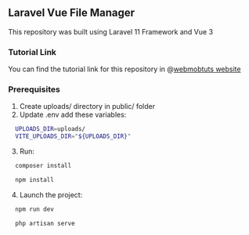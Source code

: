 

## Laravel Vue File Manager

This repository was built using Laravel 11 Framework and Vue 3

### Tutorial Link
You can find the tutorial link for this repository in @[webmobtuts website](https://webmobtuts.com/backend-development/building-simple-file-manager-with-laravel-and-vue-3/) 


### Prerequisites

1. Create uploads/ directory in public/ folder
2. Update .env add these variables:
```sh
  UPLOADS_DIR=uploads/
  VITE_UPLOADS_DIR="${UPLOADS_DIR}"
  ```
3. Run:
```sh
  composer install
  ```

```sh
  npm install
  ```

4. Launch the project:
```sh
  npm run dev
  ```

```sh
  php artisan serve
  ```
